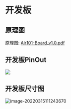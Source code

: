 # 开发板

## 原理图

原理图: [Air101-Board_v1.0.pdf](https://cdn.openluat-luatcommunity.openluat.com/attachment/20210910182802476_Air101-Board_v1.0.pdf)

## 开发板PinOut

![](https://gitee.com/openLuat/LuatOS/raw/master/bsp/air101/images/air101_evb_pinout.png)

## 开发板尺寸图

![image-20220315111243670](https://openluat-luatcommunity.oss-cn-hangzhou.aliyuncs.com/images/image-20220315111243670.png)
